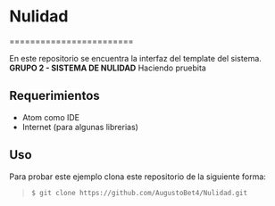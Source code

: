 # Nulidad
========================

En este repositorio se encuentra la interfaz del template del sistema.
**GRUPO 2 - SISTEMA DE NULIDAD** Haciendo pruebita

Requerimientos
------------
  * Atom como IDE
  * Internet (para algunas librerias)

Uso
---------
Para probar este ejemplo clona este repositorio de la siguiente forma:
>
>     $ git clone https://github.com/AugustoBet4/Nulidad.git
